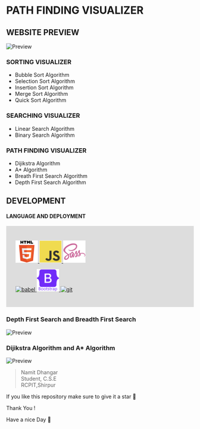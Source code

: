 # PATH FINDING VISUALIZER

<!-- [![Generic badge](https://img.shields.io/badge/WEBSITE-CLICK%20HERE-1abc9c.svg)](https://sandeep-shaw10.github.io/GraphJS/)
[![Generic badge](https://img.shields.io/badge/STATUS-ACTIVE-GREEN.svg)](https://sandeep-shaw10.github.io/GraphJS/)
[![Generic badge](https://img.shields.io/badge/VERSION-v1.0-ffff33.svg)](https://sandeep-shaw10.github.io/GraphJS/)
[![Generic badge](https://img.shields.io/badge/YEAR-2021-ff3333.svg)](https://sandeep-shaw10.github.io/GraphJS/)
[![Generic badge](https://img.shields.io/badge/LICENSE-MIT-9933ff.svg)](https://github.com/sandeep-shaw10/GraphJS/blob/master/LICENSE) -->

## WEBSITE PREVIEW

![Preview](preview.gif)

### SORTING VISUALIZER

- Bubble Sort Algorithm
- Selection Sort Algorithm
- Insertion Sort Algorithm
- Merge Sort Algorithm
- Quick Sort Algorithm

### SEARCHING VISUALIZER

- Linear Search Algorithm
- Binary Search Algorithm

### PATH FINDING VISUALIZER

- Dijikstra Algorithm
- A* Algorithm
- Breath First Search Algorithm
- Depth First Search Algorithm

## DEVELOPMENT

<!-- [![Generic badge](https://img.shields.io/badge/TYPE-STATIC-99ff66.svg)](https://github.com/sandeep-shaw10/GraphJS/blob/master/LICENSE)
[![Generic badge](https://img.shields.io/badge/JavaScript-59%25-ffff00.svg)](https://github.com/sandeep-shaw10/GraphJS/blob/master/LICENSE)
[![Generic badge](https://img.shields.io/badge/HTML-32%25-ff9922.svg)](https://github.com/sandeep-shaw10/GraphJS/blob/master/LICENSE)
[![Generic badge](https://img.shields.io/badge/SCSS-9%25-ff1a75.svg)](https://github.com/sandeep-shaw10/GraphJS/blob/master/LICENSE) -->

#### LANGUAGE AND DEPLOYMENT
<div style="background:#dddddd; padding:25px ">
<p > 
<a href="https://www.w3.org/html/" target="_blank">
<img src="https://raw.githubusercontent.com/devicons/devicon/master/icons/html5/html5-original-wordmark.svg" alt="html5" width="60" height="60"/> 
</a> 
<a href="https://developer.mozilla.org/en-US/docs/Web/JavaScript" target="_blank"> 
<img src="https://raw.githubusercontent.com/devicons/devicon/master/icons/javascript/javascript-original.svg" alt="javascript" width="60" height="60"/> 
</a>
<a href="https://sass-lang.com" target="_blank"> 
<img src="https://raw.githubusercontent.com/devicons/devicon/master/icons/sass/sass-original.svg" alt="sass" width="60" height="60"/> 
</a>  
</p>

<p>
<a href="https://babeljs.io/" target="_blank">
<img src="https://www.vectorlogo.zone/logos/babeljs/babeljs-icon.svg" alt="babel" width="60" height="60"/> </a> 
<a href="https://getbootstrap.com" target="_blank"> 
<img src="https://raw.githubusercontent.com/devicons/devicon/master/icons/bootstrap/bootstrap-plain-wordmark.svg" alt="bootstrap" width="60" height="60"/>
</a> 
<a href="https://git-scm.com/" target="_blank">
<img src="https://www.vectorlogo.zone/logos/git-scm/git-scm-icon.svg" alt="git" width="60" height="60"/>
</a> 
</p>
</div>

### Depth First Search and Breadth First Search

![Preview](visual1.gif)

### Dijikstra Algorithm and A\* Algorithm

![Preview](visual2.gif)

> Namit Dhangar\
> Student, C.S.E\
> RCPIT,Shirpur

If you like this repository make sure to give it a star :dizzy:

Thank You !

Have a nice Day :hugs:


